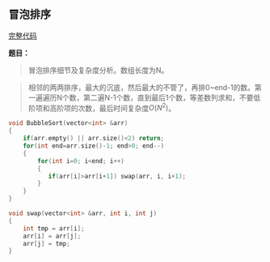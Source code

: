 ## 冒泡排序
[完整代码](https://github.com/ludandandan/Programmer-interview-guide/blob/master/Chapter00_BasicVideo/BubbleSort.cpp)

**题目：**
> 冒泡排序细节及复杂度分析。数组长度为N。

> 相邻的两两排序，最大的沉底，然后最大的不管了，再排0~end-1的数。第一遍遍历N个数，第二遍N-1个数，直到最后1个数，等差数列求和，不要低阶项和高阶项的次数，最后时间复杂度$O(N^{2})$。

```c++
void BubbleSort(vector<int> &arr)
{
    if(arr.empty() || arr.size()<2) return;
    for(int end=arr.size()-1; end>0; end--)
    {
        for(int i=0; i<end; i++)
        {
           if(arr[i]>arr[i+1]) swap(arr, i, i+1); 
        }
    }
}

void swap(vector<int> &arr, int i, int j)
{
    int tmp = arr[i];
    arr[i] = arr[j];
    arr[j] = tmp;
}
```